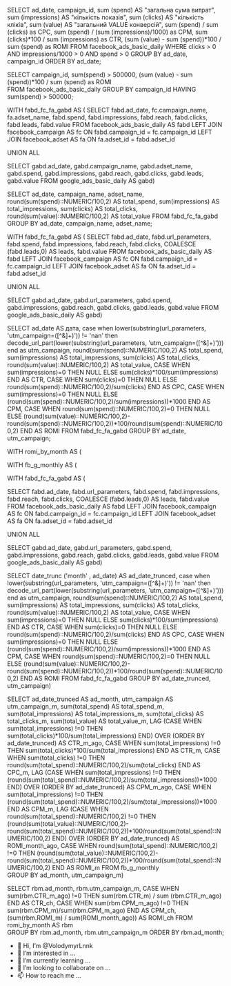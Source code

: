 SELECT 
     ad_date, campaign_id,
     sum (spend) AS "загальна сума витрат",
     sum (impressions) AS "кількість показів",
     sum (clicks) AS "кількість кліків",
     sum (value) AS "загальний VALUE конверсій",
     sum (spend) / sum (clicks) as CPC,
     sum (spend) / (sum (impressions)/1000) as CPM,
     sum (clicks)*100 / sum (impressions) as CTR,
     (sum (value) - sum (spend))*100 / sum (spend) as ROMI
FROM facebook_ads_basic_daily 
WHERE clicks > 0 AND impressions/1000 > 0 AND spend > 0
GROUP BY ad_date, campaign_id
ORDER BY ad_date;

SELECT 
     campaign_id, sum(spend) > 500000,
     (sum (value) - sum (spend))*100 / sum (spend) as ROMI     
FROM facebook_ads_basic_daily
GROUP BY campaign_id
HAVING sum(spend) > 500000;

WITH fabd_fc_fa_gabd AS (
SELECT
     fabd.ad_date, 
     fc.campaign_name,
     fa.adset_name,
     fabd.spend,
     fabd.impressions,
     fabd.reach,
     fabd.clicks,
     fabd.leads,
     fabd.value
FROM  facebook_ads_basic_daily AS fabd 
LEFT JOIN facebook_campaign AS fc ON fabd.campaign_id = fc.campaign_id
LEFT JOIN facebook_adset AS fa ON fa.adset_id = fabd.adset_id

UNION ALL 

SELECT
     gabd.ad_date,
     gabd.campaign_name,
     gabd.adset_name,
     gabd.spend,
     gabd.impressions,
     gabd.reach,
     gabd.clicks,
     gabd.leads,
     gabd.value
FROM google_ads_basic_daily AS gabd)

SELECT
     ad_date,
     campaign_name,
     adset_name,
     round(sum(spend)::NUMERIC/100,2) AS total_spend,
     sum(impressions) AS total_impressions,
     sum(clicks) AS total_clicks,
     round(sum(value)::NUMERIC/100,2) AS total_value
FROM fabd_fc_fa_gabd
GROUP BY ad_date,
         campaign_name,
         adset_name;

WITH fabd_fc_fa_gabd AS (
SELECT
     fabd.ad_date, 
     fabd.url_parameters,
     fabd.spend,
     fabd.impressions,
     fabd.reach,
     fabd.clicks,
     COALESCE (fabd.leads,0) AS leads,
     fabd.value
FROM  facebook_ads_basic_daily AS fabd 
LEFT JOIN facebook_campaign AS fc ON fabd.campaign_id = fc.campaign_id
LEFT JOIN facebook_adset AS fa ON fa.adset_id = fabd.adset_id

UNION ALL 

SELECT
     gabd.ad_date,
     gabd.url_parameters,
     gabd.spend,
     gabd.impressions,
     gabd.reach,
     gabd.clicks,
     gabd.leads,
     gabd.value
FROM google_ads_basic_daily AS gabd)

SELECT
     ad_date AS дата,
     case
        when lower(substring(url_parameters, 'utm_campaign=([^\&]+)')) != 'nan'
        then decode_url_part(lower(substring(url_parameters, 'utm_campaign=([^\&]+)')))
      end as utm_campaign,
     round(sum(spend)::NUMERIC/100,2) AS total_spend,
     sum(impressions) AS total_impressions,
     sum(clicks) AS total_clicks,
     round(sum(value)::NUMERIC/100,2) AS total_value,
     CASE WHEN sum(impressions)=0
          THEN NULL
          ELSE sum(clicks)*100/sum(impressions)
      END  AS CTR, 
     CASE WHEN sum(clicks)=0
          THEN NULL
          ELSE round(sum(spend)::NUMERIC/100,2)/sum(clicks)
      END  AS CPC,
     CASE WHEN sum(impressions)=0
          THEN NULL
          ELSE (round(sum(spend)::NUMERIC/100,2)/sum(impressions))*1000
      END  AS CPM,
     CASE WHEN round(sum(spend)::NUMERIC/100,2)=0
          THEN NULL
          ELSE 
      (round(sum(value)::NUMERIC/100,2)-round(sum(spend)::NUMERIC/100,2))*100/round(sum(spend)::NUMERIC/100,2)
      END  AS ROMI
FROM fabd_fc_fa_gabd
GROUP BY ad_date,
         utm_campaign;

WITH romi_by_month AS (

WITH fb_g_monthly AS (

WITH fabd_fc_fa_gabd AS (

SELECT
     fabd.ad_date, 
     fabd.url_parameters,
     fabd.spend,
     fabd.impressions,
     fabd.reach,
     fabd.clicks,
     COALESCE (fabd.leads,0) AS leads,
     fabd.value
FROM  facebook_ads_basic_daily AS fabd 
LEFT JOIN facebook_campaign AS fc ON fabd.campaign_id = fc.campaign_id
LEFT JOIN facebook_adset AS fa ON fa.adset_id = fabd.adset_id

UNION ALL 

SELECT
     gabd.ad_date,
     gabd.url_parameters,
     gabd.spend,
     gabd.impressions,
     gabd.reach,
     gabd.clicks,
     gabd.leads,
     gabd.value
FROM google_ads_basic_daily AS gabd)

SELECT
     date_trunc ('month' , ad_date) AS ad_date_trunced,
     case
        when lower(substring(url_parameters, 'utm_campaign=([^\&]+)')) != 'nan'
        then decode_url_part(lower(substring(url_parameters, 'utm_campaign=([^\&]+)')))
      end as utm_campaign,
     round(sum(spend)::NUMERIC/100,2) AS total_spend,
     sum(impressions) AS total_impressions,
     sum(clicks) AS total_clicks,
     round(sum(value)::NUMERIC/100,2) AS total_value,
     CASE WHEN sum(impressions)=0
          THEN NULL
          ELSE sum(clicks)*100/sum(impressions)
      END  AS CTR, 
     CASE WHEN sum(clicks)=0
          THEN NULL
          ELSE round(sum(spend)::NUMERIC/100,2)/sum(clicks)
      END  AS CPC,
     CASE WHEN sum(impressions)=0
          THEN NULL
          ELSE (round(sum(spend)::NUMERIC/100,2)/sum(impressions))*1000
      END  AS CPM,
     CASE WHEN round(sum(spend)::NUMERIC/100,2)=0
          THEN NULL
          ELSE 
      (round(sum(value)::NUMERIC/100,2)-round(sum(spend)::NUMERIC/100,2))*100/round(sum(spend)::NUMERIC/100,2)
      END  AS ROMI
FROM fabd_fc_fa_gabd
GROUP BY ad_date_trunced,
         utm_campaign)
           
SELECT ad_date_trunced AS ad_month,
       utm_campaign AS utm_campaign_m,
       sum(total_spend) AS total_spend_m,
       sum(total_impressions) AS total_impressions_m,
       sum(total_clicks) AS total_clicks_m,
       sum(total_value) AS total_value_m,
       LAG (CASE 
          WHEN sum(total_impressions) !=0
          THEN sum(total_clicks)*100/sum(total_impressions)
        END) OVER (ORDER BY ad_date_trunced) AS CTR_m_ago,
       CASE 
          WHEN sum(total_impressions) !=0
          THEN sum(total_clicks)*100/sum(total_impressions)
        END  AS CTR_m,
        CASE 
          WHEN sum(total_clicks) !=0
          THEN round(sum(total_spend)::NUMERIC/100,2)/sum(total_clicks)
        END  AS CPC_m,
       LAG (CASE
          WHEN sum(total_impressions) !=0
          THEN (round(sum(total_spend)::NUMERIC/100,2)/sum(total_impressions))*1000
              END) OVER (ORDER BY ad_date_trunced)  AS CPM_m_ago,
        CASE
          WHEN sum(total_impressions) !=0
          THEN (round(sum(total_spend)::NUMERIC/100,2)/sum(total_impressions))*1000
        END  AS CPM_m,
        LAG (CASE
                WHEN round(sum(total_spend)::NUMERIC/100,2) !=0
                THEN 
(round(sum(total_value)::NUMERIC/100,2)-round(sum(total_spend)::NUMERIC/100,2))*100/round(sum(total_spend)::NUMERIC/100,2)
              END) OVER (ORDER BY ad_date_trunced)  AS ROMI_month_ago,
        CASE
          WHEN round(sum(total_spend)::NUMERIC/100,2) !=0
          THEN 
(round(sum(total_value)::NUMERIC/100,2)-round(sum(total_spend)::NUMERIC/100,2))*100/round(sum(total_spend)::NUMERIC/100,2)
        END  AS ROMI_m 
FROM fb_g_monthly        
GROUP BY ad_month,
         utm_campaign_m)
         
SELECT rbm.ad_month, 
       rbm.utm_campaign_m,
       CASE 
           WHEN sum(rbm.CTR_m_ago) !=0
           THEN sum(rbm.CTR_m) / sum (rbm.CTR_m_ago)
        END   AS CTR_ch,
        CASE 
           WHEN sum(rbm.CPM_m_ago) !=0
           THEN sum(rbm.CPM_m)/sum(rbm.CPM_m_ago)
         END AS CPM_ch,
       (sum(rbm.ROMI_m) / sum(ROMI_month_ago)) AS ROMI_ch
FROM romi_by_month AS rbm       
GROUP BY rbm.ad_month,
         rbm.utm_campaign_m
ORDER BY rbm.ad_month;       


         
- 👋 Hi, I’m @VolodymyrLnnk
- 👀 I’m interested in ...
- 🌱 I’m currently learning ...
- 💞️ I’m looking to collaborate on ...
- 📫 How to reach me ...

<!---
VolodymyrLnnk/VolodymyrLnnk is a ✨ special ✨ repository because its `README.md` (this file) appears on your GitHub profile.
You can click the Preview link to take a look at your changes.
--->
